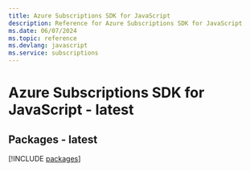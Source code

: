 ```yaml
---
title: Azure Subscriptions SDK for JavaScript
description: Reference for Azure Subscriptions SDK for JavaScript
ms.date: 06/07/2024
ms.topic: reference
ms.devlang: javascript
ms.service: subscriptions
---
```

# Azure Subscriptions SDK for JavaScript - latest
## Packages - latest
[!INCLUDE [packages](subscriptions-index.md)]